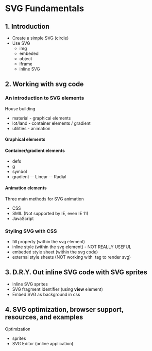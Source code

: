 # SVG Fundamentals
## 1. Introduction

- Create a simple SVG (circle)
- Use SVG
  - img
  - embeded
  - object
  - iframe
  - inline SVG

## 2. Working with svg code

### An introduction to SVG elements
House building
- material - graphical elements
- lot/land - container elements / gradient
- utilities - animation

#### Graphical elements

#### Container/gradient elements
- defs
- g
- symbol
- gradient
-- Linear
-- Radial

#### Animation elements
Three main methods for SVG animation
- CSS
- SMIL (Not supported by IE, even IE 11)
- JavaScript

### Styling SVG with CSS
- fill property (within the svg element)
- inline style (within the svg element) - NOT REALLY USEFUL
- embeded style sheet (within the svg code)
- external style sheets (NOT working with <img> tag to render svg)

## 3. D.R.Y. Out inline SVG code with SVG sprites

- Inline SVG sprites
- SVG fragment identifier (using **view** element)
- Embed SVG as background in css

## 4. SVG optimization, browser support, resources, and examples

Optimization
- sprites
- SVG Editor (online application)
